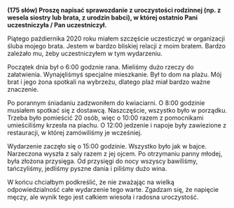 **(175 słów) Proszę napisać sprawozdanie z uroczystości rodzinnej (np. z wesela siostry lub brata, z urodzin babci), w której ostatnio Pani uczestniczyła / Pan uczestniczył.**

Piątego paźdiernika 2020 roku miałem szczęście uczesticzyć w organizacji śluba mojego brata.
Jestem w bardzo bliskiej relacji z moim bratem.
Bardzo zależało mu, żeby uczestniczyłem w tym wydarzeniu.

Początek dnia był o 6:00 godznie rana.
Mieliśmy dużo rzeczy do załatwienia.
Wynajęliśmyś specjalne mieszkanie.
Był to dom na plażu.
Mój brat i jego żona spotkali na wybrzeżu, dlatego plaż miał bardzo ważne znaczenie.

Po porannym śniadaniu zadzwoniłem do kwiaciarni.
O 8:00 godzinie musiałem spotkać się z dostawcą.
Naszczęście, wszystko było w porządku.
Trzeba było pomieścić 20 osób, więc o 10:00 razem z pomocnikami umieściliśmy krzesła na piachu.
O 12:00 jedzenie i napoje były zawiezione z restauracji, w której zamówiliśmy je wcześniej.

Wydarzenie zaczęło się o 15:00 godzinie.
Wszystko było jak w bajce.
Narzeczona wyszła z saly razem z jej ojcem.
Po otrzymaniu panny młodej, była złożona przysięga.
Od przysięgi do nocy wszyscy bawiliśmy, tańczyliśmy, jedliśmy pyszne dania i piliśmy dużo wina.

W końcu chciałbym podkreślić, że nie zważając na wielką odpowiedzialność całe wydarzenie tego warte.
Zgadzam się, że napięcie męczy, ale wynik tego jest całkiem wiesoła i radosna uroczystość.

